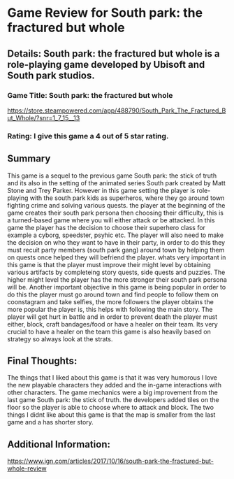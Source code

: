 # Game Review for South park: the fractured but whole

## Details: South park: the fractured but whole is a role-playing game developed by Ubisoft and South park studios.

### Game Title: South park: the fractured but whole
https://store.steampowered.com/app/488790/South_Park_The_Fractured_But_Whole/?snr=1_7_15__13

### Rating: I give this game a 4 out of 5 star rating.

## Summary
This game is a sequel to the previous game South park: the stick of truth and its also in the setting of the animated series South park 
created by Matt Stone and Trey Parker. However in this game setting the player is role-playing with the south park kids as superheros, 
where they go around town fighting crime and solving various quests. 
the player at the beginning of the game creates their south park persona then choosing their difficulty, this is a turned-based game where you will either 
attack or be attacked. 
In this game the player has the decision to choose their superhero class for example a cyborg, 
speedster, psyhic etc.
                      The player will also need to make the decision on who they want to have in their party, in order to do this they
must recuit party members (south park gang) around town by helping them on quests once helped they will befriend the player.
whats very important in this game is that the player must improve their might level by obtaining various artifacts by
completeing story quests, side quests and puzzles. The higher might level the player has the more stronger their south park persona will be.
Another important objective in this game is being popular in order to do this the player must go around town and find people to follow them on
coonstagram and take selfies, the more followers the player obtains the more popular the player is, this helps with following the main story.
The player will get hurt in battle and in order to prevent death the player must either, block, craft bandages/food or have a healer on their team.
Its very crucial to have a healer on the team this game is also heavily based on strategy so always look at the strats.


## Final Thoughts:
The things that I liked about this game is that it was very humorous I love the new playable characters they added and 
the in-game interactions with other characters. The game mechanics were a big improvement from the last game South park: the stick of truth. 
the developers added tiles on the floor so the player is able to choose where to attack and block. The two things 
I didnt like about this game is that the map is smaller from the last game and a has shorter story. 

## Additional Information:
https://www.ign.com/articles/2017/10/16/south-park-the-fractured-but-whole-review
